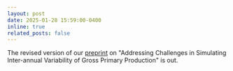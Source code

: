 ```yaml
---
layout: post
date: 2025-01-28 15:59:00-0400
inline: true
related_posts: false
---
```


The revised version of our <a href='https://doi.org/10.22541/essoar.172656939.93739740/v2'>preprint</a> on "Addressing Challenges in Simulating Inter-annual Variability of Gross Primary Production" is out.

